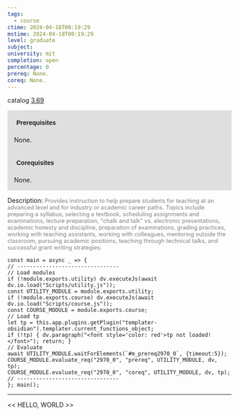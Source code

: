```yaml
---
tags:
  - course
ctime: 2024-04-18T00:19:29
mstime: 2024-04-18T00:19:29
level: graduate
subject: 
university: mit
completion: open
percentage: 0
prereq: None.
coreq: None.
---
```


catalog [3.69](http://student.mit.edu/catalog/m3b.html#3.69)

<span style="display: block; padding: 15px; background-color: rgb(100, 100, 100, 0.2);"><font id="m_prereq2970_0" style="display: block; font-family: Arial, sans-serif; font-weight: bold; padding: 5px">Prerequisites</font><br><span id="prereq2970_0">None.</span></span>
<span style="display: block; padding: 15px; background-color: rgb(100, 100, 100, 0.2);"><font id="m_coreq2970_0" style="display: block; font-family: Arial, sans-serif; font-weight: bold; padding: 5px">Corequisites</font><br><span id="coreq2970_0">None.</span></span>

<font style="">Description:</font>
<font style="color: grey; font-size: 0.8rem;">Provides instruction to help prepare students for teaching at an advanced level and for industry or academic career paths. Topics include preparing a syllabus, selecting a textbook, scheduling assignments and examinations, lecture preparation, "chalk and talk" vs. electronic presentations, academic honesty and discipline, preparation of examinations, grading practices, working with teaching assistants, working with colleagues, mentoring outside the classroom, pursuing academic positions, teaching through technical talks, and successful grant writing strategies.</font>

```dataviewjs
const main = async _ => {
// --------------------------------
// Load modules
if (!module.exports.utility) dv.executeJs(await dv.io.load("Scripts/utility.js"));
const UTILITY_MODULE = module.exports.utility;
if (!module.exports.course) dv.executeJs(await dv.io.load("Scripts/course.js"));
const COURSE_MODULE = module.exports.course;
// Load tp
let tp = this.app.plugins.getPlugin("templater-obsidian").templater.current_functions_object;
if (!tp) { dv.paragraph("<font style='color: red'>tp not loaded!</font>"); return; }
// Evaluate
await UTILITY_MODULE.waitForElements(`#m_prereq2970_0`, {timeout:5});
COURSE_MODULE.evaluate_req("2970_0", "prereq", UTILITY_MODULE, dv, tp);
COURSE_MODULE.evaluate_req("2970_0", "coreq", UTILITY_MODULE, dv, tp);
// --------------------------------
}; main();
```

---

<< HELLO, WORLD >>
